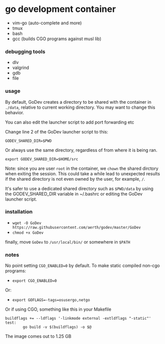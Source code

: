 # go development container

  * vim-go (auto-complete and more)
  * tmux
  * bash
  * gcc (builds CGO programs against musl lib)

### debugging tools

  * dlv
  * valgrind
  * gdb
  * file

### usage

By default, GoDev creates a directory to be shared with the container in `./data`, relative to current working directory. You may want to change this behavior.

You can also edit the launcher script to add port forwarding etc

Change line 2 of the GoDev launcher script to this:

`GODEV_SHARED_DIR=$PWD`

Or always use the same directory, regardless of from where it is being ran.

`export GODEV_SHARED_DIR=$HOME/src`

Note: since you are user `root` in the container, we `chown` the shared dirctory when exiting the session. This could take a while lead to unexpected results if the shared directory is not even owned by the user, for example, `/`.

It's safer to use a dedicated shared directory such as `$PWD/data` by using the GODEV_SHARED_DIR variable in ~/.bashrc or editing the GoDev launcher script.

### installation
  * `wget -O GoDev https://raw.githubusercontent.com/aerth/godev/master/GoDev`
  * `chmod +x GoDev`

finally, move `GoDev` to `/usr/local/bin/` or somewhere in `$PATH`

### notes

No point setting `CGO_ENABLED=0` by default.
To make static compiled non-cgo programs:

  * `export CGO_ENABLED=0`

Or:

  * `export GOFLAGS=-tags=osusergo,netgo`

Or if using CGO, something like this in your Makefile

```
buildflags += --ldflags '-linkmode external -extldflags "-static"'
test:
        go build -v $(buildflags) -o $@
```

The image comes out to 1.25 GB


